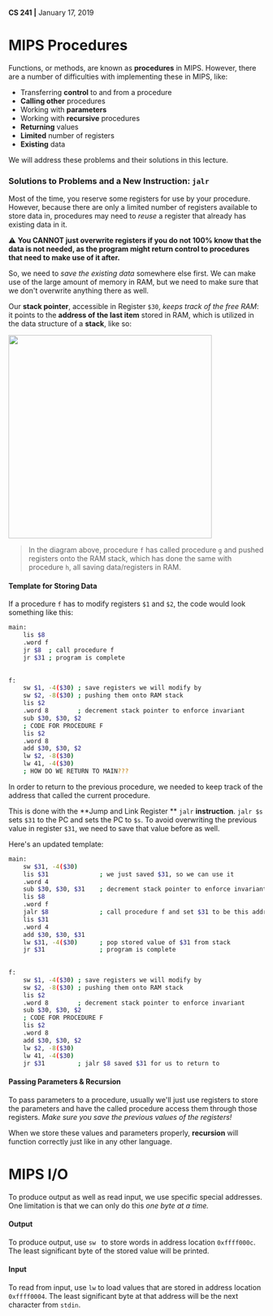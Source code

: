 __CS 241 |__ January 17, 2019

# MIPS Procedures

Functions, or methods, are known as **procedures** in MIPS. However, there are a number of difficulties with implementing these in MIPS, like:

- Transferring **control** to and from a procedure
- **Calling other** procedures
- Working with **parameters**
- Working with **recursive** procedures
- **Returning** values
- **Limited** number of registers
- **Existing** data

We will address these problems and their solutions in this lecture.

### Solutions to Problems  and a New Instruction: `jalr`

Most of the time, you reserve some registers for use by your procedure. However, because there are only a limited number of registers available to store data in, procedures may need to _reuse_ a register that already has existing data in it.

:warning: **You CANNOT just overwrite registers if you do not 100% know that the data is not needed, as the program might return control to procedures that need to make use of it after.** 

So, we need to _save the existing data_ somewhere else first. We can make use of the large amount of memory in RAM, but we need to make sure that we don't overwrite anything there as well.

Our **stack pointer**, accessible in Register `$30`, _keeps track of the free RAM_: it points to the **address of the last item** stored in RAM, which is utilized in the data structure of a **stack**, like so:

<img src="assets/image-20190127140348273.png" style="height:400px" />

> In the diagram above, procedure `f` has called procedure `g` and pushed registers onto the RAM stack, which has done the same with procedure `h`, all saving data/registers in RAM.

#### Template for Storing Data

If a procedure `f` has to modify registers `$1` and `$2`, the code would look something like this:

```bash
main:
	lis $8
	.word f
	jr $8  ; call procedure f
	jr $31 ; program is complete
	
	
f:
	sw $1, -4($30) ; save registers we will modify by
    sw $2, -8($30) ; pushing them onto RAM stack
    lis $2         
    .word 8        ; decrement stack pointer to enforce invariant
    sub $30, $30, $2
    ; CODE FOR PROCEDURE F
    lis $2
    .word 8
    add $30, $30, $2
    lw $2, -8($30)
    lw 41, -4($30)
    ; HOW DO WE RETURN TO MAIN???
```

In order to return to the previous procedure,  we needed to keep track of the address that called the current procedure. 

This is done with the **Jump and Link Register ** `jalr` **instruction**. `jalr $s` sets `$31` to the PC and sets the PC to `$s`. To avoid overwriting the previous value in register `$31`, we need to save that value before as well.

Here's an updated template:

```bash
main:
	sw $31, -4($30)
	lis $31              ; we just saved $31, so we can use it
	.word 4
	sub $30, $30, $31    ; decrement stack pointer to enforce invariant
	lis $8
	.word f
	jalr $8              ; call procedure f and set $31 to be this addr
	lis $31 
	.word 4
	add $30, $30, $31
	lw $31, -4($30)      ; pop stored value of $31 from stack
	jr $31               ; program is complete
	
	
f:
	sw $1, -4($30) ; save registers we will modify by
    sw $2, -8($30) ; pushing them onto RAM stack
    lis $2         
    .word 8        ; decrement stack pointer to enforce invariant
    sub $30, $30, $2
    ; CODE FOR PROCEDURE F
    lis $2
    .word 8
    add $30, $30, $2
    lw $2, -8($30)
    lw 41, -4($30)
    jr $31         ; jalr $8 saved $31 for us to return to
```



#### Passing Parameters & Recursion

To pass parameters to a procedure, usually we'll just use registers to store the parameters and have the called procedure access them through those registers. _Make sure you save the previous values of the registers!_

When we store these values and parameters properly, **recursion** will function correctly just like in any other language.



# MIPS I/O

To produce output as well as read input, we use specific special addresses. One limitation is that we can only do this _one byte at a time._

#### Output

To produce output, use `sw ` to store words in address location `0xffff000c`. The least significant byte of the stored value will be printed.

#### Input

To read from input, use `lw` to load values that are stored in address location `0xffff0004`. The least significant byte at that address will be the next character from `stdin`.



